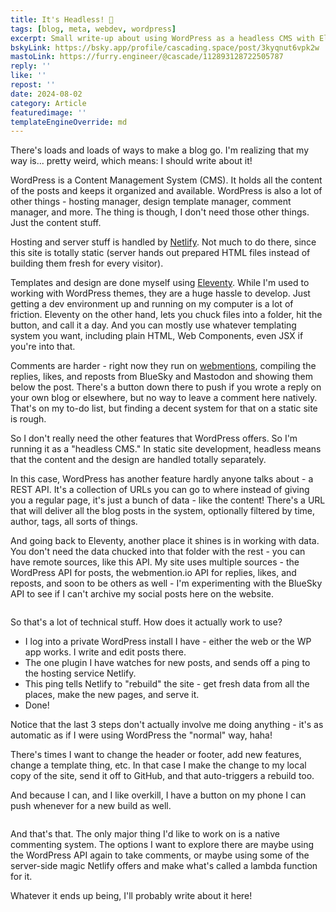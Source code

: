 ```yaml
---
title: It's Headless! 👻
tags: [blog, meta, webdev, wordpress]
excerpt: Small write-up about using WordPress as a headless CMS with Eleventy.
bskyLink: https://bsky.app/profile/cascading.space/post/3kyqnut6vpk2w
mastoLink: https://furry.engineer/@cascade/112893128722505787
reply: ''
like: ''
repost: ''
date: 2024-08-02
category: Article
featuredimage: ''
templateEngineOverride: md
---
```


There's loads and loads of ways to make a blog go. I'm realizing that my way is... pretty weird, which means: I should write about it!

WordPress is a Content Management System (CMS). It holds all the content of the posts and keeps it organized and available. WordPress is also a lot of other things - hosting manager, design template manager, comment manager, and more. The thing is though, I don't need those other things. Just the content stuff.

Hosting and server stuff is handled by [Netlify](https://netlify.com). Not much to do there, since this site is totally static (server hands out prepared HTML files instead of building them fresh for every visitor).

Templates and design are done myself using [Eleventy](https://11ty.dev). While I'm used to working with WordPress themes, they are a huge hassle to develop. Just getting a dev environment up and running on my computer is a lot of friction. Eleventy on the other hand, lets you chuck files into a folder, hit the button, and call it a day. And you can mostly use whatever templating system you want, including plain HTML, Web Components, even JSX if you're into that.

Comments are harder - right now they run on [webmentions](https://cascading.space/post/webmentions/), compiling the replies, likes, and reposts from BlueSky and Mastodon and showing them below the post. There's a button down there to push if you wrote a reply on your own blog or elsewhere, but no way to leave a comment here natively. That's on my to-do list, but finding a decent system for that on a static site is rough.

So I don't really need the other features that WordPress offers. So I'm running it as a "headless CMS." In static site development, headless means that the content and the design are handled totally separately.

In this case, WordPress has another feature hardly anyone talks about - a REST API. It's a collection of URLs you can go to where instead of giving you a regular page, it's just a bunch of data - like the content! There's a URL that will deliver all the blog posts in the system, optionally filtered by time, author, tags, all sorts of things.

And going back to Eleventy, another place it shines is in working with data. You don't need the data chucked into that folder with the rest - you can have remote sources, like this API. My site uses multiple sources - the WordPress API for posts, the webmention.io API for replies, likes, and reposts, and soon to be others as well - I'm experimenting with the BlueSky API to see if I can't archive my social posts here on the website.

<img data-transform="true"
  src="https://cdn.protogen.gg/wp-content/uploads/2024/08/CascadePowerDownStick.png" 
  alt=""
 />

So that's a lot of technical stuff. How does it actually work to use?

- I log into a private WordPress install I have - either the web or the WP app works. I write and edit posts there.
- The one plugin I have watches for new posts, and sends off a ping to the hosting service Netlify.
- This ping tells Netlify to "rebuild" the site - get fresh data from all the places, make the new pages, and serve it.
- Done!

Notice that the last 3 steps don't actually involve me doing anything - it's as automatic as if I were using WordPress the "normal" way, haha!

There's times I want to change the header or footer, add new features, change a template thing, etc. In that case I make the change to my local copy of the site, send it off to GitHub, and that auto-triggers a rebuild too.

And because I can, and I like overkill, I have a button on my phone I can push whenever for a new build as well.

<img data-transform="true"
  src="https://cdn.protogen.gg/wp-content/uploads/2024/08/IMG_62A884D654DA-1-961x1024.jpeg" 
  alt=""
 />

And that's that. The only major thing I'd like to work on is a native commenting system. The options I want to explore there are maybe using the WordPress API again to take comments, or maybe using some of the server-side magic Netlify offers and make what's called a lambda function for it.

Whatever it ends up being, I'll probably write about it here!